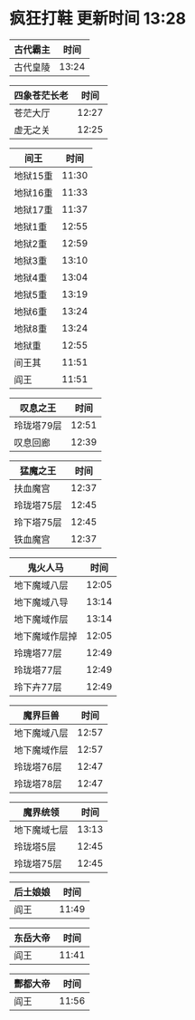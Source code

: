 # 疯狂打鞋 更新时间 13:28

| 古代霸主   | 时间    |
|--------|-------|
| 古代皇陵 | 13:24 |

| 四象苍茫长老   | 时间    |
|--------|-------|
| 苍茫大厅 | 12:27 |
| 虚无之关 | 12:25 |

| 间王   | 时间    |
|--------|-------|
| 地狱15重 | 11:30 |
| 地狱16重 | 11:33 |
| 地狱17重 | 11:37 |
| 地狱1重 | 12:55 |
| 地狱2重 | 12:59 |
| 地狱3重 | 13:10 |
| 地狱4重 | 13:04 |
| 地狱5重 | 13:19 |
| 地狱6重 | 13:24 |
| 地狱8重 | 13:24 |
| 地狱重 | 12:55 |
| 间王其 | 11:51 |
| 阎王 | 11:51 |

| 叹息之王   | 时间    |
|--------|-------|
| 玲珑塔79层 | 12:51 |
| 叹息回廊 | 12:39 |

| 猛魔之王   | 时间    |
|--------|-------|
| 扶血魔宫 | 12:37 |
| 玲珑塔75层 | 12:45 |
| 玲下塔75层 | 12:45 |
| 铁血魔宫 | 12:37 |

| 鬼火人马   | 时间    |
|--------|-------|
| 地下魔域八层 | 12:05 |
| 地下魔域八导 | 13:14 |
| 地下魔域作层 | 13:14 |
| 地下魔域作层掉 | 12:05 |
| 玲瑰塔77层 | 12:49 |
| 玲珑塔77层 | 12:49 |
| 玲下卉77层 | 12:49 |

| 魔界巨兽   | 时间    |
|--------|-------|
| 地下魔域八层 | 12:57 |
| 地下魔域作层 | 12:57 |
| 玲珑塔76层 | 12:47 |
| 玲珑塔78层 | 12:47 |

| 魔界统领   | 时间    |
|--------|-------|
| 地下魔域七层 | 13:13 |
| 玲珑塔5层 | 12:45 |
| 玲珑塔75层 | 12:45 |

| 后土娘娘   | 时间    |
|--------|-------|
| 阎王 | 11:49 |

| 东岳大帝   | 时间    |
|--------|-------|
| 阎王 | 11:41 |

| 酆都大帝   | 时间    |
|--------|-------|
| 阎王 | 11:56 |